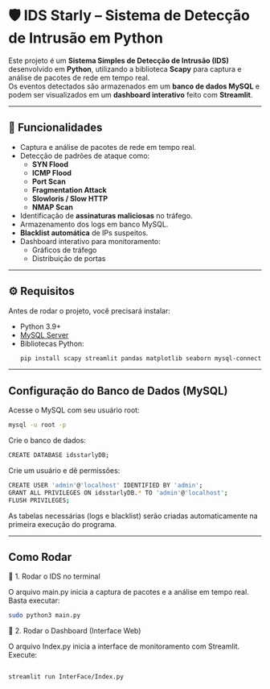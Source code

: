 # 🛡️ IDS Starly – Sistema de Detecção de Intrusão em Python

Este projeto é um **Sistema Simples de Detecção de Intrusão (IDS)** desenvolvido em **Python**, utilizando a biblioteca **Scapy** para captura e análise de pacotes de rede em tempo real.  
Os eventos detectados são armazenados em um **banco de dados MySQL** e podem ser visualizados em um **dashboard interativo** feito com **Streamlit**.

---

## 📌 Funcionalidades
- Captura e análise de pacotes de rede em tempo real.
- Detecção de padrões de ataque como:
  - **SYN Flood**
  - **ICMP Flood**
  - **Port Scan**
  - **Fragmentation Attack**
  - **Slowloris / Slow HTTP**
  - **NMAP Scan**
- Identificação de **assinaturas maliciosas** no tráfego.
- Armazenamento dos logs em banco MySQL.
- **Blacklist automática** de IPs suspeitos.
- Dashboard interativo para monitoramento:
  - Gráficos de tráfego
  - Distribuição de portas

---

## ⚙️ Requisitos

Antes de rodar o projeto, você precisará instalar:

- Python 3.9+
- [MySQL Server](https://dev.mysql.com/downloads/mysql/)
- Bibliotecas Python:
  ```bash
  pip install scapy streamlit pandas matplotlib seaborn mysql-connector-python streamlit-autorefresh

---
## Configuração do Banco de Dados (MySQL)

Acesse o MySQL com seu usuário root:
```bash
mysql -u root -p
```

Crie o banco de dados:
```bash
CREATE DATABASE idsstarlyDB;
```

Crie um usuário e dê permissões:
```bash
CREATE USER 'admin'@'localhost' IDENTIFIED BY 'admin';
GRANT ALL PRIVILEGES ON idsstarlyDB.* TO 'admin'@'localhost';
FLUSH PRIVILEGES;
```


As tabelas necessárias (logs e blacklist) serão criadas automaticamente na primeira execução do programa.


---
## Como Rodar
🔹 1. Rodar o IDS no terminal

O arquivo main.py inicia a captura de pacotes e a análise em tempo real.
Basta executar:
```bash
sudo python3 main.py
```

🔹 2. Rodar o Dashboard (Interface Web)

O arquivo Index.py inicia a interface de monitoramento com Streamlit.
Execute:

```bash

streamlit run InterFace/Index.py

```
